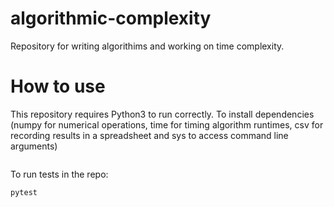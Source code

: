 # algorithmic-complexity
Repository for writing algorithims and working on time complexity.

# How to use
This repository requires Python3 to run correctly. To install dependencies (numpy for numerical operations, time for timing algorithm runtimes, csv for recording results in a spreadsheet and sys to access command line arguments)
```

```

To run tests in the repo:
```
pytest
```